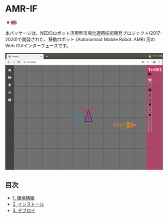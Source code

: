 ﻿# AMR-IF

<img src="figs/ja.png"><a href="index_en"><img src="figs/en.png"></a>

本パッケージは、NEDOロボット活用型市場化適用技術開発プロジェクト(2017-2020)で開発された、移動ロボット (Autonomout Mobile Robot: AMR) 用のWeb GUIインターフェースです。

<img src="figs/amr-if-ui_00.png">

## 目次

- [1. 環境構築](setup)
- [2. インストール](install)
- [3. デプロイ](deproy)


